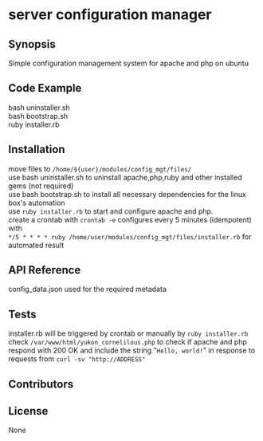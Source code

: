 # server configuration manager
## Synopsis

Simple configuration management system for apache and php on ubuntu

## Code Example
bash uninstaller.sh <br />
bash bootstrap.sh <br />
ruby installer.rb
## Installation
move files to `/home/${user}/modules/config_mgt/files/` <br />
use bash uninstaller.sh to uninstall apache,php,ruby and other installed gems (not required) <br />
use bash bootstrap.sh to install all necessary dependencies for the linux box's automation <br />
use `ruby installer.rb` to start and configure apache and php. <br />
create a crontab with `crontab -e` configures every 5 minutes (idempotent) with <br />
`*/5 * * * * ruby /home/user/modules/config_mgt/files/installer.rb` for automated result
<br />
## API Reference
config_data.json used for the required metadata

## Tests
installer.rb will be triggered by crontab or manually by `ruby installer.rb`  <br />
check `/var/www/html/yukon_cornelilous.php` to check if apache and php respond with 200 OK and include the string "`Hello, world!`" in response to requests from `curl -sv "http://ADDRESS"`

## Contributors
## License
None
